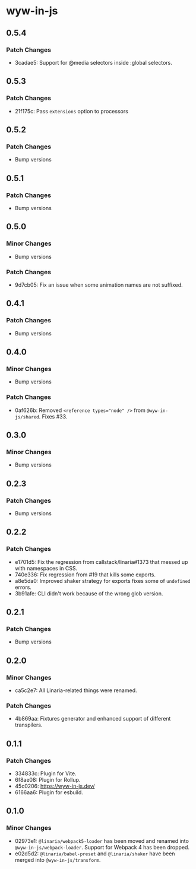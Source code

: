 # wyw-in-js

## 0.5.4

### Patch Changes

- 3cadae5: Support for @media selectors inside :global selectors.

## 0.5.3

### Patch Changes

- 21f175c: Pass `extensions` option to processors

## 0.5.2

### Patch Changes

- Bump versions

## 0.5.1

### Patch Changes

- Bump versions

## 0.5.0

### Minor Changes

- Bump versions

### Patch Changes

- 9d7cb05: Fix an issue when some animation names are not suffixed.

## 0.4.1

### Patch Changes

- Bump versions

## 0.4.0

### Minor Changes

- Bump versions

### Patch Changes

- 0af626b: Removed `<reference types="node" />` from `@wyw-in-js/shared`. Fixes #33.

## 0.3.0

### Minor Changes

- Bump versions

## 0.2.3

### Patch Changes

- Bump versions

## 0.2.2

### Patch Changes

- e1701d5: Fix the regression from callstack/linaria#1373 that messed up with namespaces in CSS.
- 740e336: Fix regression from #19 that kills some exports.
- a8e5da0: Improved shaker strategy for exports fixes some of `undefined` errors.
- 3b91afe: CLI didn't work because of the wrong glob version.

## 0.2.1

### Patch Changes

- Bump versions

## 0.2.0

### Minor Changes

- ca5c2e7: All Linaria-related things were renamed.

### Patch Changes

- 4b869aa: Fixtures generator and enhanced support of different transpilers.

## 0.1.1

### Patch Changes

- 334833c: Plugin for Vite.
- 6f8ae08: Plugin for Rollup.
- 45c0206: https://wyw-in-js.dev/
- 6166aa6: Plugin for esbuild.

## 0.1.0

### Minor Changes

- 02973e1: `@linaria/webpack5-loader` has been moved and renamed into `@wyw-in-js/webpack-loader`. Support for Webpack 4 has been dropped.
- e02d5d2: `@linaria/babel-preset` and `@linaria/shaker` have been merged into `@wyw-in-js/transform`.
